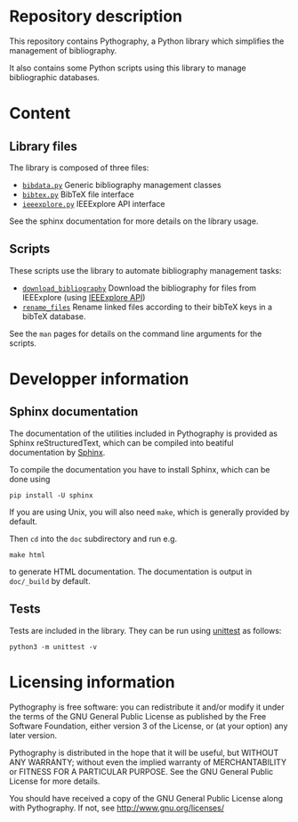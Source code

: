 # Repository description
This repository contains Pythography, a Python library which simplifies the management of bibliography.

It also contains some Python scripts using this library to manage bibliographic databases.

# Content

## Library files
The library is composed of three files:

- [`bibdata.py`](bibdata.py) Generic bibliography management classes
- [`bibtex.py`](bibtex.py) BibTeX file interface
- [`ieeexplore.py`](ieeexplore.py) IEEExplore API interface

See the sphinx documentation for more details on the library usage.

## Scripts
These scripts use the library to automate bibliography management tasks:

- [`download_bibliography`](download_bibliography) Download the bibliography for files from IEEExplore (using [IEEExplore API](https://developer.ieee.org/))
- [`rename_files`](rename_files) Rename linked files according to their bibTeX keys in a bibTeX database.

See the `man` pages for details on the command line arguments for the scripts.

# Developper information
## Sphinx documentation
The documentation of the utilities included in Pythography is provided as
Sphinx reStructuredText, which can be compiled into beatiful documentation
by [Sphinx](http://www.sphinx-doc.org).

To compile the documentation you have to install Sphinx, which can be done using
```
pip install -U sphinx
```
If you are using Unix, you will also need `make`, which is generally provided
by default.

Then `cd` into the `doc` subdirectory and run e.g.
```
make html
```
to generate HTML documentation. The documentation is output in `doc/_build` by default.

## Tests
Tests are included in the library. They can be run using [unittest](https://docs.python.org/fr/3/library/unittest.html) as follows:
```
python3 -m unittest -v
```

# Licensing information
Pythography is free software: you can redistribute it and/or modify
it under the terms of the GNU General Public License as published by
the Free Software Foundation, either version 3 of the License, or
(at your option) any later version.

Pythography is distributed in the hope that it will be useful,
but WITHOUT ANY WARRANTY; without even the implied warranty of
MERCHANTABILITY or FITNESS FOR A PARTICULAR PURPOSE. See the
GNU General Public License for more details.

You should have received a copy of the GNU General Public License
along with Pythography. If not, see http://www.gnu.org/licenses/
